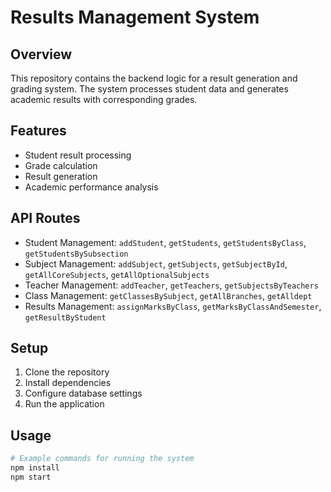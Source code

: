 # Results Management System

## Overview
This repository contains the backend logic for a result generation and grading system. The system processes student data and generates academic results with corresponding grades.

## Features
- Student result processing
- Grade calculation
- Result generation
- Academic performance analysis

## API Routes
- Student Management: `addStudent`, `getStudents`, `getStudentsByClass`, `getStudentsBySubsection`
- Subject Management: `addSubject`, `getSubjects`, `getSubjectById`, `getAllCoreSubjects`, `getAllOptionalSubjects`
- Teacher Management: `addTeacher`, `getTeachers`, `getSubjectsByTeachers`
- Class Management: `getClassesBySubject`, `getAllBranches`, `getAlldept`
- Results Management: `assignMarksByClass`, `getMarksByClassAndSemester`, `getResultByStudent`

## Setup
1. Clone the repository
2. Install dependencies
3. Configure database settings
4. Run the application

## Usage
```bash
# Example commands for running the system
npm install
npm start
```

